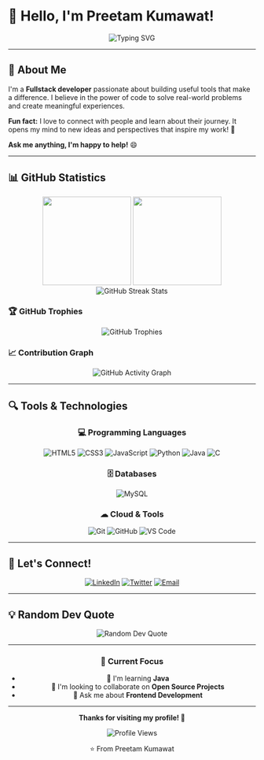 # 👋 Hello, I'm Preetam Kumawat!

<div align="center">
  <img src="https://readme-typing-svg.herokuapp.com?font=Fira+Code&size=28&duration=4000&pause=1000&color=58A6FF&center=true&vCenter=true&width=600&lines=Fullstack+Developer+%F0%9F%92%BB;Building+Useful+Tools+%F0%9F%9B%A0%EF%B8%8F;Always+Learning+%F0%9F%93%9A;Open+to+Collaborate+%F0%9F%A4%9D" alt="Typing SVG" />
</div>

---

## 🚀 About Me

I'm a **Fullstack developer** passionate about building useful tools that make a difference. I believe in the power of code to solve real-world problems and create meaningful experiences.

**Fun fact:** I love to connect with people and learn about their journey. It opens my mind to new ideas and perspectives that inspire my work! 🌟

**Ask me anything, I'm happy to help!** 😄

---

## 📊 GitHub Statistics

<div align="center">
  <img height="180em" src="https://github-readme-stats.vercel.app/api?username=kumawatpreetam&show_icons=true&theme=tokyonight&include_all_commits=true&count_private=true&hide_border=true&bg_color=0D1117"/>
  <img height="180em" src="https://github-readme-stats.vercel.app/api/top-langs/?username=kumawatpreetam&layout=donut&langs_count=8&theme=tokyonight&hide_border=true&bg_color=0D1117"/>
</div>

<div align="center">
  <img src="https://streak-stats.demolab.com/?user=kumawatpreetam&theme=tokyonight&hide_border=true&background=0D1117" alt="GitHub Streak Stats"/>
</div>

### 🏆 GitHub Trophies
<div align="center">
  <img src="https://github-profile-trophy.vercel.app/?username=kumawatpreetam&theme=tokyonight&no-frame=true&no-bg=true&margin-w=4&row=1" alt="GitHub Trophies"/>
</div>

### 📈 Contribution Graph
<div align="center">
  <img src="https://github-readme-activity-graph.vercel.app/graph?username=kumawatpreetam&theme=tokyo-night&bg_color=0D1117&color=58A6FF&line=58A6FF&point=FFFFFF&area=true&hide_border=true" alt="GitHub Activity Graph"/>
</div>

---

## 🔍 Tools & Technologies

<div align="center">

### 💻 Programming Languages
![HTML5](https://img.shields.io/badge/HTML5-E34F26?style=for-the-badge&logo=html5&logoColor=white)
![CSS3](https://img.shields.io/badge/CSS3-1572B6?style=for-the-badge&logo=css3&logoColor=white)
![JavaScript](https://img.shields.io/badge/JavaScript-F7DF1E?style=for-the-badge&logo=javascript&logoColor=black)
![Python](https://img.shields.io/badge/Python-3776AB?style=for-the-badge&logo=python&logoColor=white)
![Java](https://img.shields.io/badge/Java-ED8B00?style=for-the-badge&logo=openjdk&logoColor=white)
![C](https://img.shields.io/badge/C-00599C?style=for-the-badge&logo=c%2B%2B&logoColor=white)

### 🗄 Databases
![MySQL](https://img.shields.io/badge/MySQL-005C84?style=for-the-badge&logo=mysql&logoColor=white)

### ☁ Cloud & Tools
![Git](https://img.shields.io/badge/Git-F05032?style=for-the-badge&logo=git&logoColor=white)
![GitHub](https://img.shields.io/badge/GitHub-100000?style=for-the-badge&logo=github&logoColor=white)
![VS Code](https://img.shields.io/badge/VS_Code-0078d4?style=for-the-badge&logo=visual%20studio%20code&logoColor=white)

</div>

---

## 🤝 Let's Connect!

<div align="center">

[![LinkedIn](https://img.shields.io/badge/LinkedIn-0077B5?style=for-the-badge&logo=linkedin&logoColor=white)](https://linkedin.com/in/kumawatpreetam)
[![Twitter](https://img.shields.io/badge/Twitter-1DA1F2?style=for-the-badge&logo=twitter&logoColor=white)](https://twitter.com/_kumawatpreetam)
[![Email](https://img.shields.io/badge/Email-D14836?style=for-the-badge&logo=gmail&logoColor=white)](mailto:preetamkumawat002@gmail.com)

</div>

---

## 💡 Random Dev Quote

<div align="center">
  <img src="https://quotes-github-readme.vercel.app/api?type=horizontal&theme=tokyonight" alt="Random Dev Quote"/>
</div>

---

<div align="center">

### 🎯 Current Focus
- 🌱 I'm learning **Java**
- 👯 I'm looking to collaborate on **Open Source Projects**
- 💬 Ask me about **Frontend Development**

</div>

---

<div align="center">

**Thanks for visiting my profile! 🙏**

![Profile Views](https://komarev.com/ghpvc/?username=kumawatpreetam&color=58A6FF&style=flat-square&label=Profile+Views)

⭐ From Preetam Kumawat

</div>
